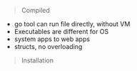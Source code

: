 > Compiled
- go tool can run file directly, without VM
- Executables are different for OS
- system apps to web apps
- structs, no overloading
> Installation
